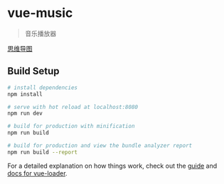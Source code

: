 # vue-music

> 音乐播放器

[思维导图](http://naotu.baidu.com/file/0b24b39f41a012a5d06327a17ac50f6e?token=88d0c12910dbb883)

## Build Setup

``` bash
# install dependencies
npm install

# serve with hot reload at localhost:8080
npm run dev

# build for production with minification
npm run build

# build for production and view the bundle analyzer report
npm run build --report
```

For a detailed explanation on how things work, check out the [guide](http://vuejs-templates.github.io/webpack/) and [docs for vue-loader](http://vuejs.github.io/vue-loader).
